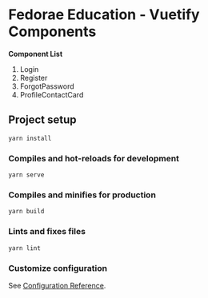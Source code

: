 # Fedorae Education - Vuetify Components

**Component List**
1. Login
2. Register
3. ForgotPassword
4. ProfileContactCard

## Project setup
```
yarn install
```

### Compiles and hot-reloads for development
```
yarn serve
```

### Compiles and minifies for production
```
yarn build
```

### Lints and fixes files
```
yarn lint
```

### Customize configuration
See [Configuration Reference](https://cli.vuejs.org/config/).
